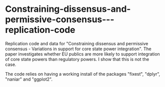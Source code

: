 # Constraining-dissensus-and-permissive-consensus---replication-code
Replication code and data for "Constraining dissensus and permissive consensus - Variations in support for core state power integration". The paper investigates whether EU publics are more likely to support integration of core state powers than regulatory powers. I show that this is not the case. 

The code relies on having a working install of the packages "fixest", "dplyr", "naniar" and "ggplot2". 
